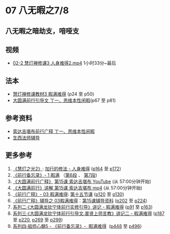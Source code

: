 # 07 八无暇之7/8

## 八无暇之暗劫支，喑哑支

## 视频

- [02-2 慧灯禅修课3 人身难得2.mp4](https://s3.ap-northeast-1.wasabisys.com/hdcx/jmy/%e6%85%a7%e7%81%af%e7%a6%85%e4%bf%ae%e8%af%be/%e6%85%a7%e7%81%af%e7%a6%85%e4%bf%ae%e8%af%be%e7%ac%ac%e4%b8%89%e5%86%8c/02-2%20%e6%85%a7%e7%81%af%e7%a6%85%e4%bf%ae%e8%af%be3%20%e4%ba%ba%e8%ba%ab%e9%9a%be%e5%be%972.mp4#t=1:33:51.5)  1小时33分~最后


## 法本

- [慧灯禅修课教材3 暇满难得](/books/b3/3-02) (p24 至 p50)
- [大圆满前行引导文 丁一、思维本性闲暇](/books/dymqx#2111-%E4%B8%81%E4%B8%80%E6%80%9D%E7%BB%B4%E6%9C%AC%E6%80%A7%E9%97%B2%E6%9A%87)(p67 至 p81)

## 参考资料

- [索达吉堪布前行广释 丁一、思维本性闲暇](/refs/qxgs/qxgs-03xm)
- [生西法师辅导](/refs/qxgs/fudao/qxgsfd-03xm)

## 更多参考
1. [《慧灯之光2》](https://huidengchanxiu.net/refs/hdzg/02): [加行的修法 - 人身难得](https://huidengchanxiu.net/refs/hdzg/02#%E5%8A%A0%E8%A1%8C%E7%9A%84%E4%BF%AE%E6%B3%95------%E4%BA%BA%E8%BA%AB%E9%9A%BE%E5%BE%97) ([p164](https://huidengchanxiu.net/refs/hdzg/02/#p164) 至 [p172](https://huidengchanxiu.net/refs/hdzg/02/#p172))
2. [《前行备忘录》- 1 暇满](https://huidengchanxiu.net/refs/qxbwl/qxxl4-01xm) （[](https://huidengchanxiu.net/refs/qxbwl/qxxl4-01xm/#6)[第6段](https://huidengchanxiu.net/refs/qxbwl/qxxl4-01xm/#6) 、 [第7段](https://huidengchanxiu.net/refs/qxbwl/qxxl4-01xm/#7)[](https://huidengchanxiu.net/refs/qxbwl/qxxl4-01xm/#6))
3. [](https://huidengchanxiu.net/refs/ptdcdgl/2#%E5%B7%B1%E4%B8%80%E4%BA%8E%E6%9C%89%E6%9A%87%E8%BA%AB%E5%8A%9D%E5%8F%96%E5%BF%83%E8%A6%81%E5%88%86%E5%9B%9B--%E6%AD%A3%E6%98%8E%E6%9A%87%E6%BB%A1--%E6%80%9D%E5%85%B6%E4%B9%89%E5%A4%A7--%E6%80%9D%E6%83%9F%E9%9A%BE%E5%BE%97--%E6%91%84%E4%B9%89)[《](https://www.youtube.com/watch?v=zUToyRhqtso)[大圆满前行广释](https://www.youtube.com/watch?v=zUToyRhqtso)[》](https://www.youtube.com/watch?v=zUToyRhqtso) [第15课 索达吉堪布 YouTube](https://www.youtube.com/watch?v=zUToyRhqtso) (从 57:00分钟开始)
4. [《大圆满前行》讲解 第15课 索达吉堪布 mp4](https://s3.ap-northeast-1.wasabisys.com/hdcx/jmy/007-%e5%a4%a7%e5%9c%86%e6%bb%a1%e5%89%8d%e8%a1%8c%e5%b9%bf%e9%87%8a/007-%e5%89%8d%e8%a1%8c%e5%b9%bf%e9%87%8a%e8%a7%86%e9%a2%91/%e3%80%8a%e5%a4%a7%e5%9c%86%e6%bb%a1%e5%89%8d%e8%a1%8c%e3%80%8b%e8%ae%b2%e8%a7%a3%e7%ac%ac15%e8%af%be.mp4) (从 57:00分钟开始)
5. [《前行广释》- 03 暇满难得](https://huidengchanxiu.net/refs/qxgs/qxgs-03xm): [第十五节课](https://huidengchanxiu.net/refs/qxgs/qxgs-03xm/#%E7%AC%AC%E5%8D%81%E4%BA%94%E8%8A%82%E8%AF%BE) ([p120](https://huidengchanxiu.net/refs/qxgs/qxgs-03xm/#p120) 至 [p130](https://huidengchanxiu.net/refs/qxgs/qxgs-03xm/#p130))
6. [《前行广释》辅导之 03暇满难得](https://huidengchanxiu.net/refs/qxgs/fudao/qxgsfd-03xm)：[第15课辅导资料](https://huidengchanxiu.net/refs/qxgs/fudao/qxgsfd-03xm#%E5%89%8D%E8%A1%8C%E5%B9%BF%E9%87%8A%E7%AC%AC15%E8%AF%BE%E8%BE%85%E5%AF%BC%E8%B5%84%E6%96%99) ([p202](https://huidengchanxiu.net/refs/qxgs/fudao/qxgsfd-03xm/#p202) 至 [p224](https://huidengchanxiu.net/refs/qxgs/fudao/qxgsfd-03xm/#p224))[](https://huidengchanxiu.net/refs/xmfw/s2/s2-sxyd1-xmnd)
7. [系列二·《大圆满龙钦宁体前行实修引导》讲记 - 暇满难得](https://huidengchanxiu.net/refs/xmfw/s2/s2-sxyd1-xmnd) ([p91](https://huidengchanxiu.net/refs/xmfw/s2/s2-sxyd1-xmnd/#p91) 至 [p163](https://huidengchanxiu.net/refs/xmfw/s2/s2-sxyd1-xmnd/#p163))
8. [系列三·《大圆满龙钦宁体前行引导文.普贤上师言教》讲记二 - 暇满难得](https://huidengchanxiu.net/refs/xmfw/s3/s3-ydw2-xmnd) ([p187](https://huidengchanxiu.net/refs/xmfw/s3/s3-ydw2-xmnd/#p187) 至 [p220](https://huidengchanxiu.net/refs/xmfw/s3/s3-ydw2-xmnd/#p220), [p269](https://huidengchanxiu.net/refs/xmfw/s3/s3-ydw2-xmnd/#p269) 至 [p299](https://huidengchanxiu.net/refs/xmfw/s3/s3-ydw2-xmnd/#p299))
9. [系列四·祖师心髓5 - 《前行备忘录》-  暇满难得](https://huidengchanxiu.net/refs/xmfw/s4/s4-zsxs5-qxbwl-xmnd)  ([p448](https://huidengchanxiu.net/refs/xmfw/s4/s4-zsxs5-qxbwl-xmnd/#p448) 至 [p496](https://huidengchanxiu.net/refs/xmfw/s4/s4-zsxs5-qxbwl-xmnd/#p496))

